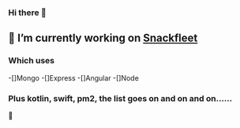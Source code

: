 ### Hi there 👋

## 🔭 I’m currently working on [Snackfleet](https://help.snackfleet.com)
### Which uses 
   -[]Mongo
   -[]Express
   -[]Angular
   -[]Node
 ### Plus kotlin, swift, pm2, the list goes on and on and on......
  🌱
         
<!--
**calabiyauman/calabiyauman** is a ✨ _special_ ✨ repository because its `README.md` (this file) appears on your GitHub profile.

Here are some ideas to get you started:

- 🔭 I’m currently working on ...
- 🌱 I’m currently learning ...
- 👯 I’m looking to collaborate on ...
- 🤔 I’m looking for help with ...
- 💬 Ask me about ...
- 📫 How to reach me: ...
- 😄 Pronouns: ...
- ⚡ Fun fact: ...
-->
